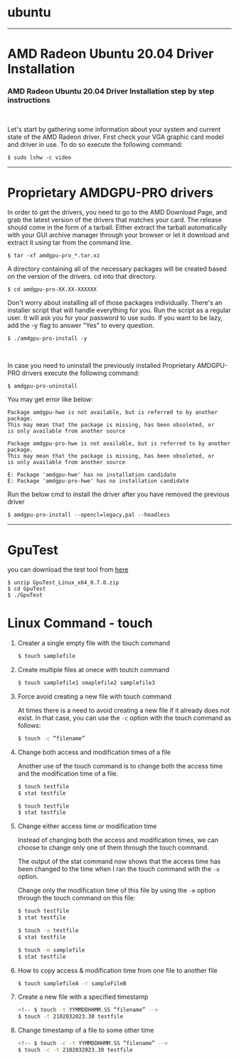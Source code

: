# ubuntu

---

# AMD Radeon Ubuntu 20.04 Driver Installation

### AMD Radeon Ubuntu 20.04 Driver Installation step by step instructions

&thinsp;

Let's start by gathering some information about your system and current state of the AMD Radeon driver. First check your VGA graphic card model and driver in use. To do so execute the following command:

```properties
$ sudo lshw -c video
```

---

# Proprietary AMDGPU-PRO drivers

In order to get the drivers, you need to go to the AMD Download Page, and grab the latest version of the drivers that matches your card. The release should come in the form of a tarball. Either extract the tarball automatically with your GUI archive manager through your browser or let it download and extract it using tar from the command line.

```properties
$ tar -xf amdgpu-pro_*.tar.xz
```

A directory containing all of the necessary packages will be created based on the version of the drivers. cd into that directory.

```properties
$ cd amdgpu-pro-XX.XX-XXXXXX
```

Don't worry about installing all of those packages individually. There's an installer script that will handle everything for you. Run the script as a regular user. It will ask you for your password to use sudo. If you want to be lazy, add the -y flag to answer "Yes" to every question.

```properties
$ ./amdgpu-pro-install -y
```

&thinsp;

In case you need to uninstall the previously installed Proprietary AMDGPU-PRO drivers execute the following command:

```properties
$ amdgpu-pro-uninstall
```

You may get error like below:

```
Package amdgpu-hwe is not available, but is referred to by another package.
This may mean that the package is missing, has been obsoleted, or
is only available from another source

Package amdgpu-pro-hwe is not available, but is referred to by another package.
This may mean that the package is missing, has been obsoleted, or
is only available from another source

E: Package 'amdgpu-hwe' has no installation candidate
E: Package 'amdgpu-pro-hwe' has no installation candidate
```

Run the below cmd to install the driver after you have removed the previous driver

```properties
$ amdgpu-pro-install --opencl=legacy,pal --headless
```

---

# GpuTest

you can download the test tool from [here][gputest]

```properties
$ unzip GpuTest_Linux_x64_0.7.0.zip
$ cd GpuTest
$ ./GpuTest
```

[gputest]: https://www.geeks3d.com/dl/show/392

# Linux Command - touch

1. Creater a single empty file with the touch command

   ```bash
   $ touch samplefile
   ```

2. Create multiple files at onece with toutch command

   ```bash
   $ touch samplefile1 smaplefile2 samplefile3
   ```

3. Force avoid creating a new file with touch command

   At times there is a need to avoid creating a new file if it already does not exist. In that case, you can use the `-c` option with the touch command as follows:

   ```bash
   $ touch -c “filename”
   ```

4. Change both access and modification times of a file

   Another use of the touch command is to change both the access time and the modification time of a file.

   ```bash
   $ touch testfile
   $ stat testfile

   $ touch testfile
   $ stat testfile
   ```

5. Change either access time or modification time

   Instead of changing both the access and modification times, we can choose to change only one of them through the touch command.

   The output of the stat command now shows that the access time has been changed to the time when I ran the touch command with the `-a` option.

   Change only the modification time of this file by using the `-m` option through the touch command on this file:

   ```bash
   $ touch testfile
   $ stat testfile

   $ touch -a testfile
   $ stat testfile

   $ touch -m samplefile
   $ stat testfile
   ```

6. How to copy access & modification time from one file to another file

   ```bash
   $ touch samplefileA -r sampleFileB
   ```

7. Create a new file with a specified timestamp

   ```bash
   <!-- $ touch -t YYMMDDHHMM.SS “filename” -->
   $ touch -t 2102032023.30 testfile
   ```

8. Change timestamp of a file to some other time

   ```bash
   <!-- $ touch -c -t YYMMDDHHMM.SS “filename” -->
   $ touch -c -t 2102032023.30 testfile
   ```
